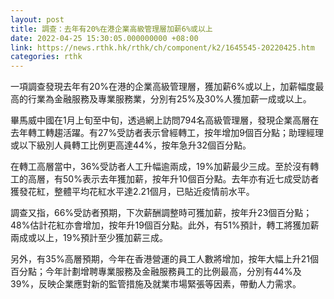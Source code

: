 ```yaml
---
layout: post
title: 調查：去年有20%在港企業高級管理層加薪6%或以上
date: 2022-04-25 15:30:05.000000000 +08:00
link: https://news.rthk.hk/rthk/ch/component/k2/1645545-20220425.htm
categories: rthk
---
```


一項調查發現去年有20%在港的企業高級管理層，獲加薪6%或以上，加薪幅度最高的行業為金融服務及專業服務業，分別有25%及30%人獲加薪一成或以上。

畢馬威中國在1月上旬至中旬，透過網上訪問794名高級管理層，發現企業高層在去年轉工轉趨活躍。有27%受訪者表示曾經轉工，按年增加9個百分點；助理經理或以下級別人員轉工比例更高達44%，按年急升32個百分點。

在轉工高層當中，36%受訪者人工升幅逾兩成，19%加薪最少三成。至於沒有轉工的高層，有50%表示去年獲加薪，按年升10個百分點。去年亦有近七成受訪者獲發花紅，整體平均花紅水平達2.21個月，已貼近疫情前水平。

調查又指，66%受訪者預期，下次薪酬調整時可獲加薪，按年升23個百分點；48%估計花紅亦會增加，按年升19個百分點。此外，有51%預計，轉工將獲加薪兩成或以上，19%預計至少獲加薪三成。

另外，有35%高層預期，今年在香港營運的員工人數將增加，按年大幅上升21個百分點；今年計劃增聘專業服務及金融服務員工的比例最高，分別有44%及39%，反映企業應對新的監管措施及就業市場緊張等因素，帶動人力需求。
